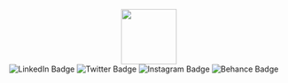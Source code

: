 <div id="header" align="center">
  <img src="https://media.giphy.com/media/Pfbbh55Js9t0jGiPaK/giphy.gif" width="100"/>
</div>
<div id="badges">
  <img src="https://img.shields.io/badge/LinkedIn-blue?style=for-the-badge&logo=linkedin&logoColor=white" alt="LinkedIn Badge"/>
  <img src="https://img.shields.io/badge/Twitter-blue?style=for-the-badge&logo=twitter&logoColor=white" alt="Twitter Badge"/>
  <img src="https://img.shields.io/badge/Instagram-violet?style=for-the-badge&logo=instagram&logoColor=violet" alt="Instagram Badge"/>
  <img src="https://img.shields.io/badge/Instagram-violet?style=for-the-badge&logo=behance&logoColor=black" alt="Behance Badge"/>
</div>

